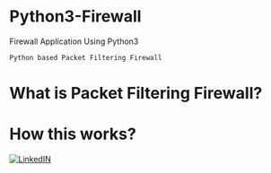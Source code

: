 # Python3-Firewall
Firewall Application Using Python3
    
    Python based Packet Filtering Firewall
    
# What is Packet Filtering Firewall?


# How this works?


[![LinkedIN](https://img.shields.io/badge/LinkedIn-0077B5?style=for-the-badge&logo=linkedin&logoColor=white)](https://www.linkedin.com/in/jadhusan24/)


